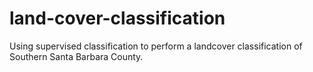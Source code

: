 # land-cover-classification
Using supervised classification to perform a landcover classification of Southern Santa Barbara County.
